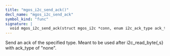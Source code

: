 ```yaml
---
title: "mgos_i2c_send_ack()"
decl_name: "mgos_i2c_send_ack"
symbol_kind: "func"
signature: |
  void mgos_i2c_send_ack(struct mgos_i2c *conn, enum i2c_ack_type ack_type);
---
```


Send an ack of the specified type. Meant to be used after i2c_read_byte{,s}
with ack_type of "none". 

